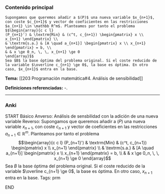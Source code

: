 ### Contenido principal

```ad-Formal
Supongamos que queremos añadir a $(P)$ una nueva variable $x_{n+1}$, con coste $c_{n+1}$ y vector de coeficientes en las restricciones $a_{n+1} \in \mathbb R^m$. Planteamos por tanto el problema
$$\begin{array}{c c l}
(P_{n+1}') & \textrm{Min} & (c^t, c_{n+1}) \begin{pmatrix} x \\ x_{n+1} \end{pmatrix} \\
& \textrm{s.a.} & [A \quad a_{n+1}] \begin{pmatrix} x \\ x_{n+1} \end{pmatrix} = b, \\
& & x \ge 0_n, \, \, x_{n+1} \ge 0
\end{array}$$
Sea $B$ la base óptima del problema original. Si el coste reducido de la variable $\overline c_{n+1} \ge 0$, la base es óptima. En otro caso, $x_{n+1}$ entra en la base.
```

**Tema:** [[203 Programación matemática#4. Análisis de sensibilidad]]

**Definiciones referenciadas:** -.

---
### Anki

START
Básico
Anverso: Análisis de sensbilidad con la adición de una nueva variable
Reverso: Supongamos que queremos añadir a $(P)$ una nueva variable $x_{n+1}$, con coste $c_{n+1}$ y vector de coeficientes en las restricciones $a_{n+1} \in \mathbb R^m$. Planteamos por tanto el problema
$$\begin{array}{c c l}
(P_{n+1}') & \textrm{Min} & (c^t, c_{n+1}) \begin{pmatrix} x \\ x_{n+1} \end{pmatrix} \\
& \textrm{s.a.} & [A \quad a_{n+1}] \begin{pmatrix} x \\ x_{n+1} \end{pmatrix} = b, \\
& & x \ge 0_n, \, \, x_{n+1} \ge 0
\end{array}$$
Sea $B$ la base óptima del problema original. Si el coste reducido de la variable $\overline c_{n+1} \ge 0$, la base es óptima. En otro caso, $x_{n+1}$ entra en la base.
Tags: prm
<!--ID: 1733051328696-->
END
